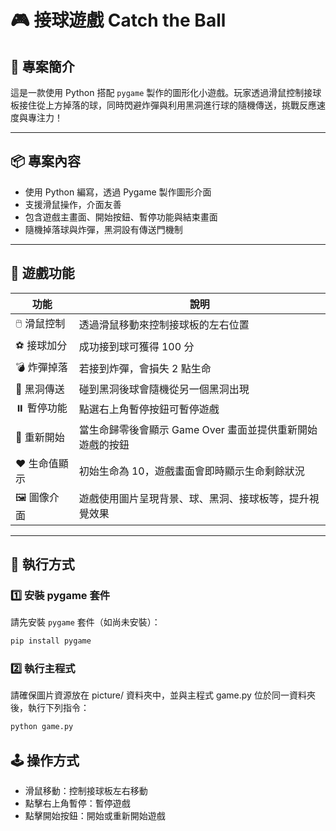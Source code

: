 # 🎮 接球遊戲 Catch the Ball

## 📘 專案簡介
這是一款使用 Python 搭配 `pygame` 製作的圖形化小遊戲。玩家透過滑鼠控制接球板接住從上方掉落的球，同時閃避炸彈與利用黑洞進行球的隨機傳送，挑戰反應速度與專注力！

---

## 📦 專案內容

- 使用 Python 編寫，透過 Pygame 製作圖形介面
- 支援滑鼠操作，介面友善
- 包含遊戲主畫面、開始按鈕、暫停功能與結束畫面
- 隨機掉落球與炸彈，黑洞設有傳送門機制

---
## 🎯 遊戲功能

| 功能            | 說明                                                                 |
|-----------------|----------------------------------------------------------------------|
| 🖱️ 滑鼠控制     | 透過滑鼠移動來控制接球板的左右位置                                   |
| ⚽ 接球加分      | 成功接到球可獲得 100 分                                              |
| 💣 炸彈掉落      | 若接到炸彈，會損失 2 點生命                                           |
| 🌌 黑洞傳送      | 碰到黑洞後球會隨機從另一個黑洞出現                                    |
| ⏸️ 暫停功能      | 點選右上角暫停按鈕可暫停遊戲                                          |
| 🔁 重新開始      | 當生命歸零後會顯示 Game Over 畫面並提供重新開始遊戲的按鈕            |
| ❤️ 生命值顯示    | 初始生命為 10，遊戲畫面會即時顯示生命剩餘狀況                         |
| 🖼️ 圖像介面      | 遊戲使用圖片呈現背景、球、黑洞、接球板等，提升視覺效果                 |

---

## 🧰 執行方式

### 1️⃣ 安裝 pygame 套件
請先安裝 `pygame` 套件（如尚未安裝）：

```bash
pip install pygame
```
### 2️⃣ 執行主程式
請確保圖片資源放在 picture/ 資料夾中，並與主程式 game.py 位於同一資料夾後，執行下列指令：
```bash
python game.py
```
## 🕹️ 操作方式 

- 滑鼠移動：控制接球板左右移動
- 點擊右上角暫停：暫停遊戲
- 點擊開始按鈕：開始或重新開始遊戲
